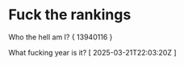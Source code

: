 # Fuck the rankings

Who the hell am I?
{ 13940116 }

What fucking year is it?
[ 2025-03-21T22:03:20Z ]
